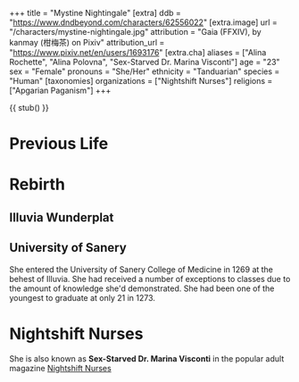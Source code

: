+++
title = "Mystine Nightingale"
[extra]
ddb = "https://www.dndbeyond.com/characters/62556022"
[extra.image]
url = "/characters/mystine-nightingale.jpg"
attribution = "Gaia (FFXIV), by kanmay (柑梅茶) on Pixiv"
attribution_url = "https://www.pixiv.net/en/users/1693176"
[extra.cha]
aliases = ["Alina Rochette", "Alina Polovna", "Sex-Starved Dr. Marina Visconti"]
age = "23"
sex = "Female"
pronouns = "She/Her"
ethnicity = "Tanduarian"
species = "Human"
[taxonomies]
organizations = ["Nightshift Nurses"]
religions = ["Apgarian Paganism"]
+++

{{ stub() }}

# Previous Life

# Rebirth

## Illuvia Wunderplat

## University of Sanery

She entered the University of Sanery College of Medicine in 1269 at the behest of Illuvia. She had received a number of exceptions to classes due to the amount of knowledge she'd demonstrated.
She had been one of the youngest to graduate at only 21 in 1273.

# Nightshift Nurses
She is also known as **Sex-Starved Dr. Marina Visconti** in the popular adult magazine [Nightshift Nurses](@/organizations/nightshift-nurses.md)
